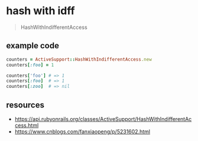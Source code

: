 # hash with idff
> HashWithIndifferentAccess

## example code
```rb
counters = ActiveSupport::HashWithIndifferentAccess.new
counters[:foo] = 1

counters['foo'] # => 1
counters[:foo]  # => 1
counters[:zoo]  # => nil
```

## resources
- https://api.rubyonrails.org/classes/ActiveSupport/HashWithIndifferentAccess.html
- https://www.cnblogs.com/fanxiaopeng/p/5231602.html
